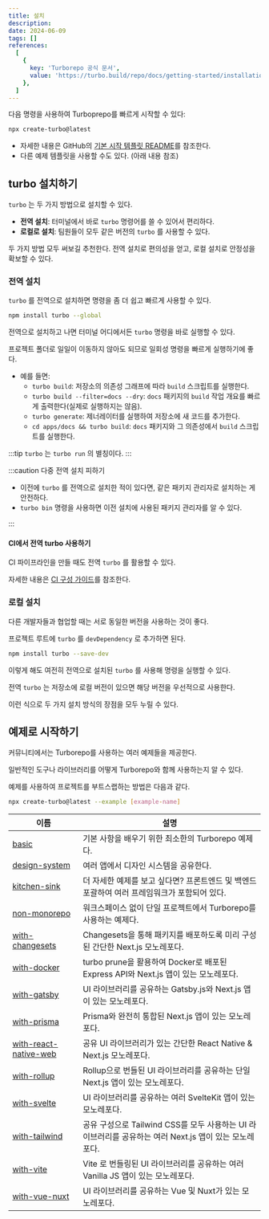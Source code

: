 ```yaml
---
title: 설치
description:
date: 2024-06-09
tags: []
references:
  [
    {
      key: 'Turborepo 공식 문서',
      value: 'https://turbo.build/repo/docs/getting-started/installation',
    },
  ]
---
```


다음 명령을 사용하여 Turboprepo를 빠르게 시작할 수 있다:

```bash
npx create-turbo@latest
```

- 자세한 내용은 GitHub의 [기본 시작 템플릿 README](https://github.com/vercel/turbo/tree/main/examples/basic)를 참조한다.
- 다른 예제 템플릿을 사용할 수도 있다. (아래 내용 참조)

## turbo 설치하기

`turbo` 는 두 가지 방법으로 설치할 수 있다.

- **전역 설치**: 터미널에서 바로 `turbo` 명령어를 쓸 수 있어서 편리하다.
- **로컬로 설치**: 팀원들이 모두 같은 버전의 `turbo` 를 사용할 수 있다.

두 가지 방법 모두 써보길 추천한다. 전역 설치로 편의성을 얻고, 로컬 설치로 안정성을 확보할 수 있다.

### 전역 설치

`turbo` 를 전역으로 설치하면 명령을 좀 더 쉽고 빠르게 사용할 수 있다.

```bash
npm install turbo --global
```

전역으로 설치하고 나면 터미널 어디에서든 `turbo` 명령을 바로 실행할 수 있다.

프로젝트 폴더로 일일이 이동하지 않아도 되므로 일회성 명령을 빠르게 실행하기에 좋다.

- 예를 들면:
  - `turbo build`: 저장소의 의존성 그래프에 따라 `build` 스크립트를 실행한다.
  - `turbo build --filter=docs --dry`: `docs` 패키지의 `build` 작업 개요를 빠르게 출력한다(실제로 실행하지는 않음).
  - `turbo generate`: 제너레이터를 실행하여 저장소에 새 코드를 추가한다.
  - `cd apps/docs && turbo build`: `docs` 패키지와 그 의존성에서 `build` 스크립트를 실행한다.

:::tip
`turbo` 는 `turbo run` 의 별칭이다.
:::

:::caution 다중 전역 설치 피하기

- 이전에 `turbo` 를 전역으로 설치한 적이 있다면, 같은 패키지 관리자로 설치하는 게 안전하다.
- `turbo bin` 명령을 사용하면 이전 설치에 사용된 패키지 관리자를 알 수 있다.

:::

#### CI에서 전역 turbo 사용하기

CI 파이프라인을 만들 때도 전역 `turbo` 를 활용할 수 있다.

자세한 내용은 [CI 구성 가이드](https://turbo.build/repo/docs/crafting-your-repository/constructing-ci#global-turbo-in-ci)를 참조한다.

### 로컬 설치

다른 개발자들과 협업할 때는 서로 동일한 버전을 사용하는 것이 좋다.

프로젝트 루트에 `turbo` 를 `devDependency` 로 추가하면 된다.

```bash
npm install turbo --save-dev
```

이렇게 해도 여전히 전역으로 설치된 `turbo` 를 사용해 명령을 실행할 수 있다.

전역 `turbo` 는 저장소에 로컬 버전이 있으면 해당 버전을 우선적으로 사용한다.

이런 식으로 두 가지 설치 방식의 장점을 모두 누릴 수 있다.

## 예제로 시작하기

커뮤니티에서는 Turborepo를 사용하는 여러 예제들을 제공한다.

일반적인 도구나 라이브러리를 어떻게 Turborepo와 함께 사용하는지 알 수 있다.

예제를 사용하여 프로젝트를 부트스랩하는 방법은 다음과 같다.

```bash
npx create-turbo@latest --example [example-name]
```

| 이름                                                                                              | 설명                                                                                                   |
| ------------------------------------------------------------------------------------------------- | ------------------------------------------------------------------------------------------------------ |
| [basic](https://github.com/vercel/turbo/tree/main/examples/basic)                                 | 기본 사항을 배우기 위한 최소한의 Turborepo 예제다.                                                     |
| [design-system](https://github.com/vercel/turbo/tree/main/examples/design-system)                 | 여러 앱에서 디자인 시스템을 공유한다.                                                                  |
| [kitchen-sink](https://github.com/vercel/turbo/tree/main/examples/kitchen-sink)                   | 더 자세한 예제를 보고 싶다면? 프론트엔드 및 백엔드 포괄하여 여러 프레임워크가 포함되어 있다.           |
| [non-monorepo](https://github.com/vercel/turbo/tree/main/examples/non-monorepo)                   | 워크스페이스 없이 단일 프로젝트에서 Turborepo를 사용하는 예제다.                                       |
| [with-changesets](https://github.com/vercel/turbo/tree/main/examples/with-changesets)             | Changesets을 통해 패키지를 배포하도록 미리 구성된 간단한 Next.js 모노레포다.                           |
| [with-docker](https://github.com/vercel/turbo/tree/main/examples/with-docker)                     | turbo prune을 활용하여 Docker로 배포된 Express API와 Next.js 앱이 있는 모노레포다.                     |
| [with-gatsby](https://github.com/vercel/turbo/tree/main/examples/with-gatsby)                     | UI 라이브러리를 공유하는 Gatsby.js와 Next.js 앱이 있는 모노레포다.                                     |
| [with-prisma](https://github.com/vercel/turbo/tree/main/examples/with-prisma)                     | Prisma와 완전히 통합된 Next.js 앱이 있는 모노레포다.                                                   |
| [with-react-native-web](https://github.com/vercel/turbo/tree/main/examples/with-react-native-web) | 공유 UI 라이브러리가 있는 간단한 React Native & Next.js 모노레포다.                                    |
| [with-rollup](https://github.com/vercel/turbo/tree/main/examples/with-rollup)                     | Rollup으로 번들된 UI 라이브러리를 공유하는 단일 Next.js 앱이 있는 모노레포다.                          |
| [with-svelte](https://github.com/vercel/turbo/tree/main/examples/with-svelte)                     | UI 라이브러리를 공유하는 여러 SvelteKit 앱이 있는 모노레포다.                                          |
| [with-tailwind](https://github.com/vercel/turbo/tree/main/examples/with-tailwind)                 | 공유 구성으로 Tailwind CSS를 모두 사용하는 UI 라이브러리를 공유하는 여러 Next.js 앱이 있는 모노레포다. |
| [with-vite](https://github.com/vercel/turbo/tree/main/examples/with-vite)                         | Vite 로 번들링된 UI 라이브러리를 공유하는 여러 Vanilla JS 앱이 있는 모노레포다.                        |
| [with-vue-nuxt](https://github.com/vercel/turbo/tree/main/examples/with-vue-nuxt)                 | UI 라이브러리를 공유하는 Vue 및 Nuxt가 있는 모노레포다.                                                |

